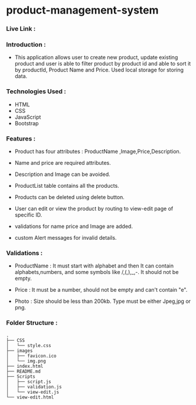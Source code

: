 # product-management-system

### Live Link :

### Introduction :

- This application allows user to create new product, update existing product and user is able to filter product by product id and able to sort it by productId, Product Name and Price. Used local storage for storing data.

### Technologies Used :

- HTML
- CSS
- JavaScript
- Bootstrap

### Features :

- Product has four attributes : ProductName ,Image,Price,Description.

- Name and price are required attributes.

- Description and Image can be avoided.

- ProductList table contains all the products.

- Products can be deleted using delete button.

- User can edit or view the product by routing to view-edit page of specific ID.

- validations for name price and Image are added.

- custom Alert messages for invalid details.

### Validations :

- ProductName : It must start with alphabet and then It can contain alphabets,numbers, and some symbols like /,(,),\_,-.
  It should not be empty.

- Price : It must be a number, should not be empty and can't contain "e".

- Photo : Size should be less than 200kb. Type must be either Jpeg,jpg or png.

### Folder Structure :

    .
    ├── CSS
    │   └── style.css
    ├── images
    │   ├── favicon.ico
    │   └── img.png
    ├── index.html
    ├── README.md
    ├── Scripts
    │   ├── script.js
    │   ├── validation.js
    │   └── view-edit.js
    └── view-edit.html
